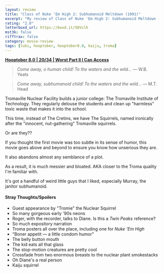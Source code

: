 ```yaml
---
layout: review
title: "Class of Nuke 'Em High 2: Subhumanoid Meltdown (1991)"
excerpt: "My review of Class of Nuke 'Em High 2: Subhumanoid Meltdown (1991)"
rating: "2.0"
letterboxd_url: https://boxd.it/5DVslh
mst3k: false
rifftrax: false
category: movie-review
tags: [tubi, hooptober, hooptober8.0, kaiju, troma]
---
```


<b><a href="https://boxd.it/pOvfW/detail" target="_blank" rel="noopener">Hooptober 8.0 | 20/34 | Worst Part II I Can Access</a></b>

<blockquote><i>Come away, o human child! To the waters and the wild...</i> — W.B. Yeats</blockquote><blockquote><i>Come away, subhumanoid child! To the waters and the wild...</i> — M.T. Head </blockquote>Tromaville Nuclear Facility builds a junior college: The Tromaville Institute of Technology. They regularly delouse the students and clean up "harmless" toxic waste that makes it into the school.

This time, instead of The Cretins, we have The Squirrels, named ironically after the "innocent, nut-gathering" Tromaville squirrels.

Or are they??

If you thought the first movie was too subtle in its sense of humor, this movie goes above and beyond to ensure you know how unserious they are.

It also abandons almost any semblance of a plot.

As a result, it is much messier and bloated. AKA closer to the Troma quality I'm familiar with.

It's got a handful of weird little guys that I liked, especially Murray, the janitor subhumanoid.

#### Stray Thoughts/Spoilers

- Guest appearance by "Tromie" the Nuclear Squirrel
- So many gorgeous early '90s neons
- Roger, with the recorder, talks to Diane. Is this a <i>Twin Peaks</i> reference?
- So much expository narration
- Troma posters all over the place, including one for <i>Nuke 'Em High</i>
- "Boner appetit — a little condom humor"
- The belly button mouth
- The kid eats all that glass
- The stop-motion creatures are pretty cool
- Crossfade from two enormous breasts to the nuclear plant smokestacks
- Oh Diane's a real person
- Kaiju squirrel
